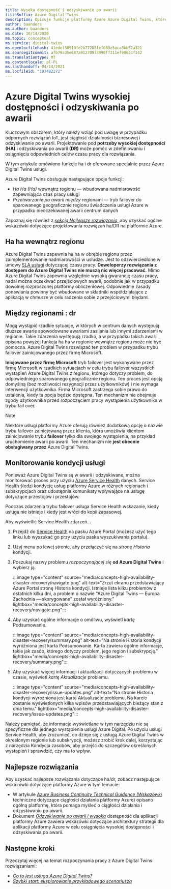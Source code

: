 ```yaml
---
title: Wysoka dostępność i odzyskiwanie po awarii
titleSuffix: Azure Digital Twins
description: Opisuje funkcje platformy Azure Azure Digital Twins, które ułatwiają tworzenie rozwiązań Azure IoT o wysokiej dostępie z możliwościami odzyskiwania po awarii.
author: baanders
ms.author: baanders
ms.date: 10/14/2020
ms.topic: conceptual
ms.service: digital-twins
ms.openlocfilehash: 41edef58910fe2b772831ef083e5aca8bb52a321
ms.sourcegitcommit: afb79a35e687a91270973990ff111ef90634f142
ms.translationtype: MT
ms.contentlocale: pl-PL
ms.lasthandoff: 04/14/2021
ms.locfileid: "107482272"
---
```

# <a name="azure-digital-twins-high-availability-and-disaster-recovery"></a>Azure Digital Twins wysokiej dostępności i odzyskiwania po awarii

Kluczowym obszarem, który należy wziąć pod uwagę w przypadku odpornych rozwiązań IoT, jest ciągłość działalności biznesowej i odzyskiwanie po awarii. Projektowanie pod **potrzeby wysokiej dostępności (HA)** i odzyskiwania po awarii **(DR)** może pomóc w zdefiniowaniu i osiągnięciu odpowiednich celów czasu pracy dla rozwiązania.

W tym artykule omówiono funkcje ha i dr oferowane specjalnie przez Azure Digital Twins usługi.

Azure Digital Twins obsługuje następujące opcje funkcji:
* *Ha Ha (Ha)* wewnątrz regionu — wbudowana nadmiarowość zapewniająca czas pracy usługi
* *Przetwarzanie po awarii między* regionami — tryb failover do sparowanego geograficznie regionu świadczenia usługi Azure w przypadku nieoczekiwanej awarii centrum danych

Zapoznaj się również z [*sekcją Najlepsze rozwiązania,*](#best-practices) aby uzyskać ogólne wskazówki dotyczące projektowania rozwiązań ha/DR na platformie Azure.

## <a name="intra-region-ha"></a>Ha ha wewnątrz regionu
 
Azure Digital Twins zapewnia ha ha w obrębie regionu przez zaimplementowanie nadmiarowości w usłudze. Jest to odzwierciedlone w umowy [SLA usługi](https://azure.microsoft.com/support/legal/sla/digital-twins) dotyczącej czasu pracy. **Deweloperzy rozwiązania z dostępem do Azure Digital Twins nie muszą nic więcej pracować.** Mimo Azure Digital Twins zapewnia względnie wysoką gwarancję czasu pracy, nadal można oczekiwać przejściowych awarii, podobnie jak w przypadku dowolnej rozproszonej platformy obliczeniowej. Odpowiednie zasady ponawiania powinny być wbudowane w składniki współdziałające z aplikacją w chmurze w celu radzenia sobie z przejściowymi błędami.

## <a name="cross-region-dr"></a>Między regionami : dr

Mogą wystąpić rzadkie sytuacje, w których w centrum danych występują dłuższe awarie spowodowane awariami zasilania lub innymi zdarzeniami w regionie. Takie zdarzenia występują rzadko, a w przypadku takich awarii opisana powyżej funkcja ha ha w regionie wewnątrz regionu może nie być pomocna. Azure Digital Twins rozwiązać ten problem w przypadku trybu failover zainicjowanego przez firmę Microsoft.

**Inicjowane przez firmę Microsoft** tryb failover jest wykonywane przez firmę Microsoft w rzadkich sytuacjach w celu trybu failover wszystkich wystąpień Azure Digital Twins z regionu, którego dotyczy problem, do odpowiedniego sparowanego geograficznie regionu. Ten proces jest opcją domyślną (bez możliwości rezygnacji przez użytkowników) i nie wymaga interwencji użytkownika. Firma Microsoft zastrzega sobie prawo do ustalenia, kiedy ta opcja będzie dostępna. Ten mechanizm nie obejmuje zgody użytkownika przed rozpoczęciem pracy wystąpienia użytkownika w trybu fail over.

>[!NOTE]
> Niektóre usługi platformy Azure oferują również dodatkową opcję o nazwie trybu failover zainicjowaną przez klienta, która umożliwia klientom zainicjowanie trybu **failover** tylko dla swojego wystąpienia, na przykład uruchomienie awarii po awarii. Ten mechanizm nie **jest obecnie obsługiwany przez** Azure Digital Twins. 

## <a name="monitor-service-health"></a>Monitorowanie kondycji usługi

Ponieważ Azure Digital Twins są w awarii i odzyskiwane, można monitorować proces przy użyciu [Azure Service Health](../service-health/service-health-overview.md) danych. Service Health śledzi kondycję usług platformy Azure w różnych regionach i subskrypcjach oraz udostępnia komunikaty wpływające na usługę dotyczące przestojów i przestojów.

Podczas zdarzenia trybu failover usługa Service Health wskazanie, kiedy usługa nie istnieje i kiedy jest wróci do kopii zapasowej.

Aby wyświetlić Service Health zdarzeń...
1. Przejdź do [Service Health](https://portal.azure.com/?feature.customportal=false#blade/Microsoft_Azure_Health/AzureHealthBrowseBlade/serviceIssues) na pasku Azure Portal (możesz użyć tego linku lub wyszukać go przy użyciu paska wyszukiwania portalu).
1. Użyj menu po lewej stronie, aby przełączyć się na *stronę Historia* kondycji.
1. Poszukaj nazwy problemu *rozpoczynającej się* **od Azure Digital Twins** i wybierz ją.

    :::image type="content" source="media/concepts-high-availability-disaster-recovery/navigate.png" alt-text="Zrzut ekranu przedstawiający Azure Portal stronę Historia kondycji. Istnieje lista kilku problemów z ostatnich kilku dni, a problem o nazwie &quot;Azure Digital Twins — Europa Zachodnia — skorygowane&quot; został wyróżniony." lightbox="media/concepts-high-availability-disaster-recovery/navigate.png":::

1. Aby uzyskać ogólne informacje o omdliwu, wyświetl *kartę* Podsumowanie.

    :::image type="content" source="media/concepts-high-availability-disaster-recovery/summary.png" alt-text="Na stronie Historia kondycji wyróżniona jest karta Podsumowanie. Karta zawiera ogólne informacje, takie jak zasób, którego dotyczy problem, jego region i subskrypcję." lightbox="media/concepts-high-availability-disaster-recovery/summary.png":::
1. Aby uzyskać więcej informacji i aktualizacji dotyczących problemu w czasie, wyświetl *kartę Aktualizacje* problemu.

    :::image type="content" source="media/concepts-high-availability-disaster-recovery/issue-updates.png" alt-text="Na stronie Historia kondycji wyróżniona jest karta Aktualizacje problemu. Na karcie zostanie wyświetlonych kilka wpisów przedstawiających bieżący stan z dnia temu." lightbox="media/concepts-high-availability-disaster-recovery/issue-updates.png":::


Należy pamiętać, że informacje wyświetlane w tym narzędziu nie są specyficzne dla jednego wystąpienia usługi Azure Digital. Po użyciu usługi Service Health, aby zrozumieć, co dzieje się z usługą Azure Digital Twins w określonym regionie [](troubleshoot-resource-health.md) lub subskrypcji, możesz zrobić krok dalej, korzystając z narzędzia Kondycja zasobów, aby przejść do szczegółów określonych wystąpień i sprawdzić, czy ma to wpływ.

## <a name="best-practices"></a>Najlepsze rozwiązania

Aby uzyskać najlepsze rozwiązania dotyczące ha/dr, zobacz następujące wskazówki dotyczące platformy Azure w tym temacie: 
* W artykule [*Azure Business Continuity Technical Guidance (Wskazówki*](/azure/architecture/framework/resiliency/overview) techniczne dotyczące ciągłości działania platformy Azure) opisano ogólną platformę, która pomaga myśleć o ciągłości działania i odzyskiwaniu po awarii. 
* Dokument [*Odzyskiwanie po awarii i wysoka*](/azure/architecture/framework/resiliency/backup-and-recovery) dostępność dla aplikacji platformy Azure zawiera wskazówki dotyczące architektury strategii dla aplikacji platformy Azure w celu osiągnięcia wysokiej dostępności i odzyskiwania po awarii.

## <a name="next-steps"></a>Następne kroki 

Przeczytaj więcej na temat rozpoczynania pracy z Azure Digital Twins rozwiązaniami:
 
* [*Co to jest usługa Azure Digital Twins?*](overview.md)
* [*Szybki start: eksplorowanie przykładowego scenariusza*](quickstart-azure-digital-twins-explorer.md)